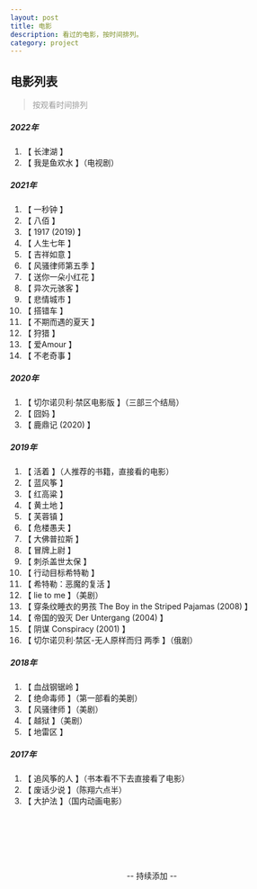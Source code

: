 ```yaml
---
layout: post
title: 电影
description: 看过的电影，按时间排列。
category: project
---
```

## 电影列表 

> <p style="color:#999;">按观看时间排列</p>

##### 2022年

1. 【 长津湖 】
2. 【 我是鱼欢水 】（电视剧）

##### 2021年

1. 【 一秒钟 】
2. 【 八佰 】
3. 【 1917 (2019) 】
4. 【 人生七年 】
5. 【 吉祥如意 】
6. 【 风骚律师第五季 】
7. 【 送你一朵小红花 】
8. 【 异次元骇客 】
9. 【 悲情城市 】
10. 【 搭错车 】
11. 【 不期而遇的夏天 】
12. 【 狩猎 】
13. 【 爱Amour 】
14. 【 不老奇事 】

##### 2020年

1. 【 切尔诺贝利·禁区电影版 】（三部三个结局）
2. 【 囧妈 】
3. 【 鹿鼎记 (2020) 】

##### 2019年

1. 【 活着 】（人推荐的书籍，直接看的电影）
2. 【 蓝风筝 】
3. 【 红高粱 】
4. 【 黄土地 】
5. 【 芙蓉镇 】
6. 【 危楼愚夫 】
7. 【 大佛普拉斯 】
8. 【 冒牌上尉 】
9. 【 刺杀盖世太保 】
10. 【 行动目标希特勒 】
11. 【 希特勒：恶魔的复活 】
12. 【 lie to me 】（美剧）
13. 【 穿条纹睡衣的男孩 The Boy in the Striped Pajamas (2008) 】
14. 【 帝国的毁灭 Der Untergang (2004) 】
15. 【 阴谋 Conspiracy (2001) 】
16. 【 切尔诺贝利·禁区-无人原样而归 两季 】（俄剧）

##### 2018年

1. 【 血战钢锯岭 】
2. 【 绝命毒师 】（第一部看的美剧）
3. 【 风骚律师 】（美剧）
4. 【 越狱 】（美剧）
5. 【 地雷区 】

##### 2017年

1. 【 追风筝的人 】（书本看不下去直接看了电影）
2. 【 废话少说 】（陈翔六点半）
3. 【 大护法 】（国内动画电影）



<br>
<br>
<br>
<br>
<br>
<p style="text-align:center;">-- 持续添加 --</p>

<p style="width:356px; height:200px; background:url(/images/onepuchman.gif); display:block; text-align:center; margin:10px auto 30px;"></p>